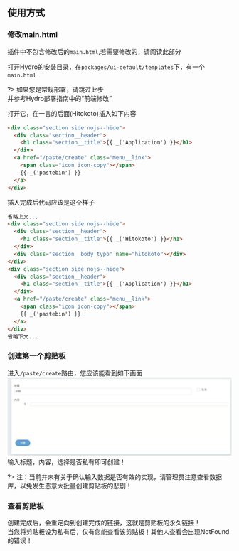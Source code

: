 ## 使用方式
### 修改main.html
插件中不包含修改后的`main.html`,若需要修改的，请阅读此部分  

打开Hydro的安装目录，在`packages/ui-default/templates`下，有一个`main.html`  

?> 如果您是常规部署，请跳过此步   
并参考Hydro部署指南中的“前端修改”   

打开它，在一言的后面(Hitokoto)插入如下内容  
```html
<div class="section side nojs--hide">
  <div class="section__header">
    <h1 class="section__title">{{ _('Application') }}</h1>
  </div>
  <a href="/paste/create" class="menu__link">
    <span class="icon icon-copy"></span>
    {{ _('pastebin') }}
  </a>
</div>
```
插入完成后代码应该是这个样子
```html
省略上文...
<div class="section side nojs--hide">
  <div class="section__header">
    <h1 class="section__title">{{ _('Hitokoto') }}</h1>
  </div>
  <div class="section__body typo" name="hitokoto"></div>
</div>
<div class="section side nojs--hide">
  <div class="section__header">
    <h1 class="section__title">{{ _('Application') }}</h1>
  </div>
  <a href="/paste/create" class="menu__link">
    <span class="icon icon-copy"></span>
    {{ _('pastebin') }}
  </a>
</div>
省略下文...
```
### 创建第一个剪贴板
进入`/paste/create`路由，您应该能看到如下画面  
![img1](../img/img1.jpg)  
输入标题，内容，选择是否私有即可创建！  

?> 注：当前并未有关于确认输入数据是否有效的实现，请管理员注意查看数据库，以免发生恶意大批量创建剪贴板的悲剧！
### 查看剪贴板
创建完成后，会重定向到创建完成的链接，这就是剪贴板的永久链接！  
当您将剪贴板设为私有后，仅有您能查看该剪贴板！其他人查看会出现NotFound的错误！